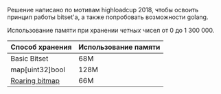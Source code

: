 Решение написано по мотивам highloadcup 2018, чтобы освоить принцип работы bitset'а, а также попробовать возможности golang.

Использование памяти при хранении _четных_ чисел от 0 до 1 300 000.

| Способ хранения | Использование памяти |
|-----------------|----------------------|
| Basic Bitset    | 68M                  |
| map[uint32]bool | 128M                 |
|[Roaring bitmap](https://roaringbitmap.org/)| 66M|
